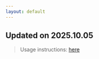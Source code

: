 ```yaml
---
layout: default
---
```


## Updated on 2025.10.05
> Usage instructions: [here](./docs/README.md#usage)

